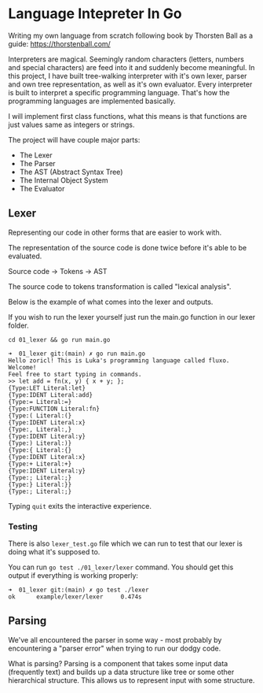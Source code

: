 # Language Intepreter In Go

Writing my own language from scratch following book by Thorsten Ball as a guide: https://thorstenball.com/

Interpreters are magical. Seemingly random characters (letters, numbers and special characters) are feed into it and suddenly become meaningful. In this project, I have built tree-walking interpreter with it's own lexer, parser and own tree representation, as well as it's own evaluator. Every interpreter is built to interpret a specific programming language. That's how the programming languages are implemented basically.

I will implement first class functions, what this means is that functions are just values same as integers or strings.

The project will have couple major parts:

- The Lexer
- The Parser
- The AST (Abstract Syntax Tree)
- The Internal Object System
- The Evaluator

## Lexer

Representing our code in other forms that are easier to work with.

The representation of the source code is done twice before it's able to be evaluated.

Source code -> Tokens -> AST

The source code to tokens transformation is called "lexical analysis".

Below is the example of what comes into the lexer and outputs.

If you wish to run the lexer yourself just run the main.go function in our lexer folder.

```
cd 01_lexer && go run main.go
```

```
➜  01_lexer git:(main) ✗ go run main.go
Hello zoricl! This is Luka's programming language called fluxo. Welcome!
Feel free to start typing in commands.
>> let add = fn(x, y) { x + y; };
{Type:LET Literal:let}
{Type:IDENT Literal:add}
{Type:= Literal:=}
{Type:FUNCTION Literal:fn}
{Type:( Literal:(}
{Type:IDENT Literal:x}
{Type:, Literal:,}
{Type:IDENT Literal:y}
{Type:) Literal:)}
{Type:{ Literal:{}
{Type:IDENT Literal:x}
{Type:+ Literal:+}
{Type:IDENT Literal:y}
{Type:; Literal:;}
{Type:} Literal:}}
{Type:; Literal:;}
```

Typing `quit` exits the interactive experience.

### Testing

There is also `lexer_test.go` file which we can run to test that our lexer is doing what it's supposed to.

You can run `go test ./01_lexer/lexer` command. You should get this output if everything is working properly:

```
➜  01_lexer git:(main) ✗ go test ./lexer
ok      example/lexer/lexer     0.474s
```

## Parsing

We've all encountered the parser in some way - most probably by encountering a "parser error" when trying to run our dodgy code.

What is parsing? Parsing is a component that takes some input data (frequently text) and builds up a data structure like tree or some other hierarchical structure. This allows us to represent input with some structure.
